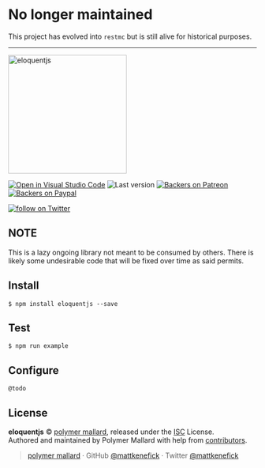 # No longer maintained

This project has evolved into `restmc` but is still alive for historical purposes.

--------

<img src="./assets/repo/logo-hero.jpg"
    alt="eloquentjs"
    align="center"
    height="240"
    />

[![Open in Visual Studio Code](https://open.vscode.dev/badges/open-in-vscode.svg)](https://open.vscode.dev/mattkenefick/vscode-box-comment)
![Last version](https://img.shields.io/github/tag/mattkenefick/eloquentjs.svg?style=flat-square)
[![Backers on Patreon](https://img.shields.io/badge/backer-Patreon-orange.svg)](https://www.patreon.com/mattkenefick)
[![Backers on Paypal](https://img.shields.io/badge/backer-Paypal-blue.svg)](https://paypal.me/polymermallard)

<a href="https://twitter.com/intent/follow?screen_name=mattkenefick">
    <img src="https://img.shields.io/twitter/follow/mattkenefick.svg?style=social&logo=twitter" alt="follow on Twitter"></a>
</a>


## NOTE

This is a lazy ongoing library not meant to be consumed by others. There is likely some undesirable code that will be fixed over time as said permits.


## Install

    $ npm install eloquentjs --save


## Test

    $ npm run example


## Configure

    @todo


## License

**eloquentjs** © [polymer mallard](https://polymermallard.com), released under the [ISC](https://github.com/mattkenefick/eloquentjs/blob/master/LICENSE.md) License.<br>
Authored and maintained by Polymer Mallard with help from [contributors](https://github.com/mattkenefick/eloquentjs/contributors).

> [polymer mallard](https://www.polymermallard.com) · GitHub [@mattkenefick](https://github.com/mattkenefick) · Twitter [@mattkenefick](https://twitter.com/mattkenefick)
